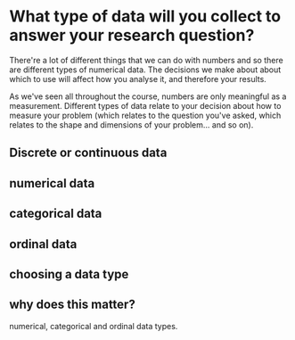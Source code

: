 # What type of data will you collect to answer your research question?

There're a lot of different things that we can do with numbers and so there are different types of numerical data.  The decisions we make about about which to use will affect how you analyse it, and therefore your results.

As we've seen all throughout the course, numbers are only meaningful as a measurement. Different types of data relate to your decision about how to measure your problem (which relates to the question you've asked, which relates to the shape and dimensions of your problem... and so on).






## Discrete or continuous data

## numerical data

## categorical data

## ordinal data

## choosing a data type

## why does this matter?

numerical, categorical and ordinal data types.
